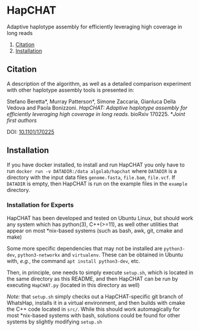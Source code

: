 # HapCHAT #

Adaptive haplotype assembly for efficiently leveraging high coverage
in long reads

1. [Citation](#cite)
2. [Installation](#install)

## <a name="cite"></a> Citation ##

A description of the algorithm, as well as a detailed comparison
experiment with other haplotype assembly tools is presented in:

Stefano Beretta*, Murray Patterson*, Simone Zaccaria, Gianluca Della
Vedova and Paola Bonizzoni.  _HapCHAT: Adaptive haplotype assembly for
efficiently leveraging high coverage in long reads_.  bioRxiv 170225.
*_Joint first authors_

DOI: [10.1101/170225](https://doi.org/10.1101/170225)

## <a name="install"></a> Installation ##

If you have docker installed, to install and run HapCHAT you only have to run `docker run
-v DATADIR:/data algolab/hapchat` where `DATADIR` is a directory with the input data files
`genome.fasta`, `file.bam`, `file.vcf`. If `DATADIR` is empty, then HapCHAT is run on the
example files in the `example` directory.

### Installation for Experts

HapCHAT has been developed and tested on Ubuntu Linux, but should work
any system which has python(3), C++(>=11), as well other utilities
that appear on most *nix-based systems (such as bash, awk, git, cmake
and make)

Some more specific dependencies that may not be installed are
`python3-dev`, `python3-networkx` and `virtualenv`.  These can be
obtained in Ubuntu with, _e.g._, the command `apt install
python3-dev`, etc.

Then, in principle, one needs to simply execute `setup.sh`, which is
located in the same directory as this README, and then HapCHAT can be
run by executing `HapCHAT.py` (located in this directory as well)

_Note:_ that `setup.sh` simply checks out a HapCHAT-specific git
branch of WhatsHap, installs it in a virtual environment, and then
builds with cmake the C++ code located in `src/`.  While this should
work automagically for most *nix-based systems with bash, solutions
could be found for other systems by slightly modifying `setup.sh`
